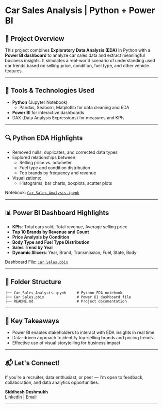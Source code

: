 # Car Sales Analysis | Python + Power BI

## 📌 Project Overview

This project combines **Exploratory Data Analysis (EDA)** in Python with a **Power BI dashboard** to analyze car sales data and extract meaningful business insights. It simulates a real-world scenario of understanding used car trends based on selling price, condition, fuel type, and other vehicle features.

---

## 🧰 Tools & Technologies Used

- **Python** (Jupyter Notebook)
  - Pandas, Seaborn, Matplotlib for data cleaning and EDA
- **Power BI** for interactive dashboards
- DAX (Data Analysis Expressions) for measures and KPIs

---

## 🔍 Python EDA Highlights

- Removed nulls, duplicates, and corrected data types
- Explored relationships between:
  - Selling price vs. odometer
  - Fuel type and condition distribution
  - Top brands by frequency and revenue
- Visualizations:
  - Histograms, bar charts, boxplots, scatter plots

Notebook: [`Car_Sales_Analysis.ipynb`](./Car_Sales_Analysis.ipynb)

---

## 📊 Power BI Dashboard Highlights

- **KPIs**: Total cars sold, Total revenue, Average selling price
- **Top 10 Brands by Revenue and Count**
- **Price Analysis by Condition**
- **Body Type and Fuel Type Distribution**
- **Sales Trend by Year**
- **Dynamic Slicers**: Year, Brand, Transmission, Fuel, State, Body

Dashboard File: [`Car Sales.pbix`](./Car%20Sales.pbix)

---

## 📂 Folder Structure

```
├── Car_Sales_Analysis.ipynb     # Python EDA notebook
├── Car Sales.pbix               # Power BI dashboard file
├── README.md                    # Project documentation
```

---

## 📌 Key Takeaways

- Power BI enables stakeholders to interact with EDA insights in real time
- Data-driven approach to identify top-selling brands and pricing trends
- Effective use of visual storytelling for business impact

---

## 📬 Let's Connect!

If you're a recruiter, data enthusiast, or peer — I'm open to feedback, collaboration, and data analytics opportunities.

**Siddhesh Deshmukh**\
[LinkedIn](https://www.linkedin.com/) | [Email](mailto\:your_email@example.com)

---

